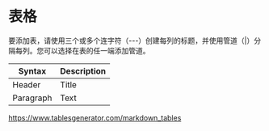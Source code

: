 # 表格

要添加表，请使用三个或多个连字符（---）创建每列的标题，并使用管道（|）分隔每列。您可以选择在表的任一端添加管道。



| Syntax      | Description |
| ----------- | ----------- |
| Header      | Title       |
| Paragraph   | Text        |

https://www.tablesgenerator.com/markdown_tables



